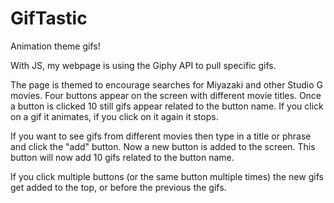 # GifTastic

Animation theme gifs!

With JS, my webpage is using the Giphy API to pull specific gifs.

The page is themed to encourage searches for Miyazaki and other Studio G movies.
Four buttons appear on the screen with different movie titles. Once a button is clicked 10 still gifs appear related to the button name.
If you click on a gif it animates, if you click on it again it stops.

If you want to see gifs from different movies then type in a title or phrase and click the "add" button. Now a new button is added to the screen. This button will now add 10 gifs related to the button name.

If you click multiple buttons (or the same button multiple times) the new gifs get added to the top, or before the previous the gifs.
